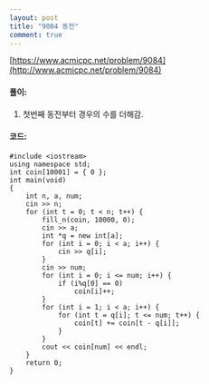 ```yaml
---
layout: post
title: "9084 동전"
comment: true
---
```

[https://www.acmicpc.net/problem/9084](http://www.acmicpc.net/problem/9084)

#### **풀이:**
1. 첫번째 동전부터 경우의 수를 더해감.

#### **코드:**

```
#include <iostream>
using namespace std;
int coin[10001] = { 0 };
int main(void)
{
	int n, a, num;
	cin >> n;
	for (int t = 0; t < n; t++) {
		fill_n(coin, 10000, 0);
		cin >> a;
		int *q = new int[a];
		for (int i = 0; i < a; i++) {
			cin >> q[i];
		}
		cin >> num;
		for (int i = 0; i <= num; i++) {
			if (i%q[0] == 0)
				coin[i]++;
		}
		for (int i = 1; i < a; i++) {
			for (int t = q[i]; t <= num; t++) {
				coin[t] += coin[t - q[i]];
			}
		}
		cout << coin[num] << endl;
	}
	return 0;
}
```

